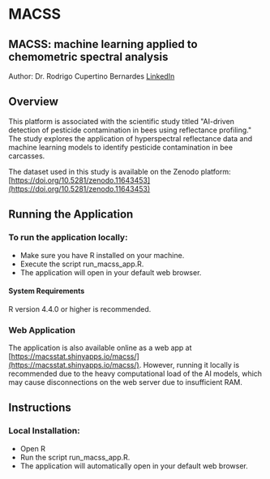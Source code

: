 # MACSS
## MACSS: machine learning applied to chemometric spectral analysis

Author: Dr. Rodrigo Cupertino Bernardes [LinkedIn](https://www.linkedin.com/in/rodrigo-cupertino-bernardes/)

## Overview
This platform is associated with the scientific study titled "AI-driven detection of pesticide contamination in bees using reflectance profiling." The study explores the application of hyperspectral reflectance data and machine learning models to identify pesticide contamination in bee carcasses.

The dataset used in this study is available on the Zenodo platform: [https://doi.org/10.5281/zenodo.11643453](https://doi.org/10.5281/zenodo.11643453)

## Running the Application
### To run the application locally:

- Make sure you have R installed on your machine.
- Execute the script run_macss_app.R.
- The application will open in your default web browser.
#### System Requirements
R version 4.4.0 or higher is recommended.
### Web Application
The application is also available online as a web app at [https://macsstat.shinyapps.io/macss/](https://macsstat.shinyapps.io/macss/). However, running it locally is recommended due to the heavy computational load of the AI models, which may cause disconnections on the web server due to insufficient RAM.

## Instructions
### Local Installation:

- Open R
- Run the script run_macss_app.R.
- The application will automatically open in your default web browser.
